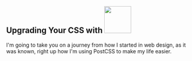 ## Upgrading Your CSS with <img src="../assets/postcss-logo.svg" class="plain title-logo" style="height:4.5rem" />

<aside class="notes">
  I'm going to take you on a journey from how I started in web design, as it was known, right up how I'm using PostCSS to make my life easier.
</aside>

